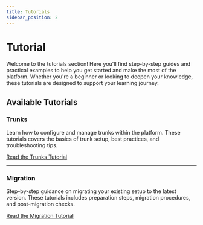 ```yaml
---
title: Tutorials
sidebar_position: 2
---
```


# Tutorial

Welcome to the tutorials section! Here you'll find step-by-step guides and practical examples to help you get started and make the most of the platform. Whether you're a beginner or looking to deepen your knowledge, these tutorials are designed to support your learning journey.

## Available Tutorials

### Trunks

Learn how to configure and manage trunks within the platform. These tutorials covers the basics of trunk setup, best practices, and troubleshooting tips.

[Read the Trunks Tutorial](./trunks)

---

### Migration

Step-by-step guidance on migrating your existing setup to the latest version. These tutorials includes preparation steps, migration procedures, and post-migration checks.

[Read the Migration Tutorial](./migration)